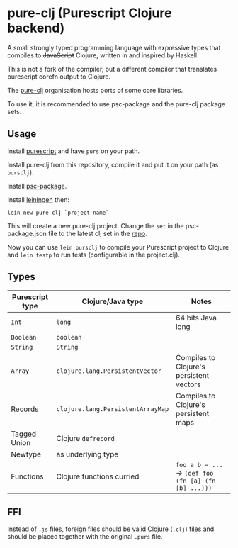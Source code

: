 # pure-clj (Purescript Clojure backend)

A small strongly typed programming language with expressive types that compiles to ~~JavaScript~~ Clojure, written in and inspired by Haskell.

This is not a fork of the compiler, but a different compiler that translates purescript corefn output to Clojure.

The [pure-clj](https://github.com/pure-clj) organisation hosts ports of some core libraries.

To use it, it is recommended to use psc-package and the pure-clj package sets.

## Usage

Install [purescript](https://github.com/purescript/purescript) and have `purs` on your path.

Install pure-clj from this repository, compile it and put it on your path (as `pursclj`).

Install [psc-package](https://github.com/purescript/psc-package).

Install [leiningen](https://leiningen.org/) then:

```
lein new pure-clj `project-name`
```

This will create a new pure-clj project. Change the `set` in the psc-package.json file to the latest clj set in the [repo](https://github.com/pure-clj/package-sets).

Now you can use `lein pursclj` to compile your Purescript project to Clojure and `lein testp` to run tests (configurable in the project.clj).

## Types

| Purescript type | Clojure/Java type | Notes |
| --- | --- | --- |
| `Int` | `long` | 64 bits Java long |
| `Boolean` | `boolean` | |
| `String` | `String` | |
| `Array` | `clojure.lang.PersistentVector` | Compiles to Clojure's persistent vectors |
| Records | `clojure.lang.PersistentArrayMap` | Compiles to Clojure's persistent maps |
| Tagged Union | Clojure `defrecord` | |
| Newtype | as underlying type | |
| Functions | Clojure functions curried | `foo a b = ...` -> `(def foo (fn [a] (fn [b] ...)))` |

## FFI

Instead of `.js` files, foreign files should be valid Clojure (`.clj`) files and should be placed together with the original `.purs` file.